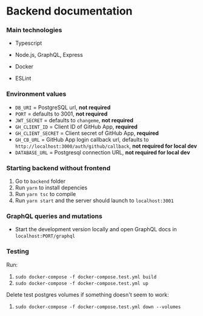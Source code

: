 # Backend documentation

### Main technologies

- Typescript

- Node.js, GraphQL, Express

- Docker

- ESLint

### Environment values

- `DB_URI` = PostgreSQL url, **not required**
- `PORT` = defaults to 3001, **not required**
- `JWT_SECRET` = defaults to `changeme`, **not required**
- `GH_CLIENT_ID` = Client ID of GitHub App, **required**
- `GH_CLIENT_SECRET` = Client secret of GitHub App, **required**
- `GH_CB_URL` = GitHub App login callback url, defaults to `http://localhost:3000/auth/github/callback`, **not required for local dev**
- `DATABASE_URL` = Postgresql connection URL, **not required for local dev**

### Starting backend without frontend

1. Go to `backend` folder
2. Run `yarn` to install depencies
3. Run `yarn tsc` to compile
4. Run `yarn start` and the server should launch to `localhost:3001`

### GraphQL queries and mutations

- Start the development version locally and open GraphQL docs in `localhost:PORT/graphql`

### Testing 

Run:
1. `sudo docker-compose -f docker-compose.test.yml build`
2. `sudo docker-compose -f docker-compose.test.yml up`

Delete test postgres volumes if something doesn't seem to work:
1. `sudo docker-compose -f docker-compose.test.yml down --volumes`
